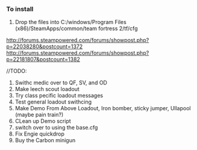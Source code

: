 ### To install

1. Drop the files into C:/windows/Program Files (x86)/SteamApps/common/team fortress 2/tf/cfg



http://forums.steampowered.com/forums/showpost.php?p=22038280&postcount=1372
http://forums.steampowered.com/forums/showpost.php?p=22181807&postcount=1382


//TODO:
1) Swithc medic over to QF, SV, and OD
2) Make leech scout loadout
3) Try class pecific loadout messages
4) Test general loadout swithcing
5) Make Demo From Above Loadout, Iron bomber, sticky jumper, Ullapool (maybe pain train?)
6) CLean up Demo script
7) switch over to using the base.cfg
8) Fix Engie quickdrop
9) Buy the Carbon minigun

